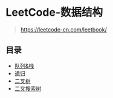 #  LeetCode-数据结构

> https://leetcode-cn.com/leetbook/

## 目录

* [队列&栈](/study/LeetCode_Study/数据结构/队列&栈)
* [递归](/study/LeetCode_Study/数据结构/递归)
* [二叉树](/study/LeetCode_Study/数据结构/二叉树)
* [二叉搜索树](https://leetcode-cn.com/leetbook/detail/introduction-to-data-structure-binary-search-tree/)